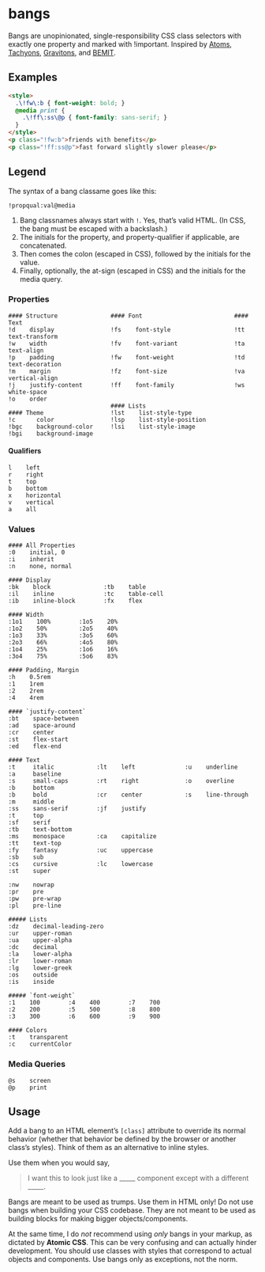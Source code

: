 # bangs
Bangs are unopinionated, single-responsibility CSS class selectors with exactly one property and marked with !important.
Inspired by [Atoms](http://acss.io/), [Tachyons](http://tachyons.io/), [Gravitons](http://jxnblk.com/gravitons/), and [BEMIT](http://csswizardry.com/2015/08/bemit-taking-the-bem-naming-convention-a-step-further/).

## Examples


```html
<style>
  .\!fw\:b { font-weight: bold; }
  @media print {
    .\!ff\:ss\@p { font-family: sans-serif; }
  }
</style>
<p class="!fw:b">friends with benefits</p>
<p class="!ff:ss@p">fast forward slightly slower please</p>
```

## Legend

The syntax of a bang classame goes like this:
```
!propqual:val@media
```

1. Bang classnames always start with `!`. Yes, that’s valid HTML. (In CSS, the bang must be escaped with a backslash.)
2. The initials for the property, and property-qualifier if applicable, are concatenated.
3. Then comes the colon (escaped in CSS), followed by the initials for the value.
4. Finally, optionally, the at-sign (escaped in CSS) and the initials for the media query.

### Properties

```
#### Structure               #### Font                          #### Text
!d    display                !fs    font-style                  !tt    text-transform
!w    width                  !fv    font-variant                !ta    text-align
!p    padding                !fw    font-weight                 !td    text-decoration
!m    margin                 !fz    font-size                   !va    vertical-align
!j    justify-content        !ff    font-family                 !ws    white-space
!o    order
                             #### Lists
#### Theme                   !lst    list-style-type
!c      color                !lsp    list-style-position
!bgc    background-color     !lsi    list-style-image
!bgi    background-image     
```

#### Qualifiers

```
l    left
r    right
t    top
b    bottom
x    horizontal
v    vertical
a    all
```

### Values

```
#### All Properties
:0    initial, 0
:i    inherit
:n    none, normal

#### Display
:bk    block               :tb    table
:il    inline              :tc    table-cell
:ib    inline-block        :fx    flex

#### Width
:1o1    100%        :1o5    20%
:1o2    50%         :2o5    40%
:1o3    33%         :3o5    60%
:2o3    66%         :4o5    80%
:1o4    25%         :1o6    16%
:3o4    75%         :5o6    83%

#### Padding, Margin
:h    0.5rem
:1    1rem
:2    2rem
:4    4rem

#### `justify-content`
:bt    space-between
:ad    space-around
:cr    center
:st    flex-start
:ed    flex-end

#### Text
:t     italic            :lt    left              :u    underline           :a     baseline
:s     small-caps        :rt    right             :o    overline            :b     bottom
:b     bold              :cr    center            :s    line-through        :m     middle
:ss    sans-serif        :jf    justify                                     :t     top
:sf    serif                                                                :tb    text-bottom
:ms    monospace         :ca    capitalize                                  :tt    text-top
:fy    fantasy           :uc    uppercase                                   :sb    sub
:cs    cursive           :lc    lowercase                                   :st    super

:nw    nowrap  
:pr    pre     
:pw    pre-wrap
:pl    pre-line

##### Lists
:dz    decimal-leading-zero
:ur    upper-roman
:ua    upper-alpha
:dc    decimal
:la    lower-alpha
:lr    lower-roman
:lg    lower-greek
:os    outside
:is    inside

##### `font-weight`
:1    100        :4    400        :7    700
:2    200        :5    500        :8    800
:3    300        :6    600        :9    900

#### Colors
:t    transparent
:c    currentColor
```

### Media Queries

```
@s    screen
@p    print
```

## Usage

Add a bang to an HTML element’s `[class]` attribute to override its normal behavior
(whether that behavior be defined by the browser or another class’s styles).
Think of them as an alternative to inline styles.

Use them when you would say,

> I want this to look just like a \_\_\_\_\_ component except with a different \_\_\_\_\_.

Bangs are meant to be used as trumps. Use them in HTML only!
Do not use bangs when building your CSS codebase. They are not meant to be used as
building blocks for making bigger objects/components.

At the same time, I do *not* recommend using *only* bangs in your markup, as dictated by
**Atomic CSS**. This can be very confusing and can actually hinder development. You should
use classes with styles that correspond to actual objects and components.
Use bangs only as exceptions, not the norm.
